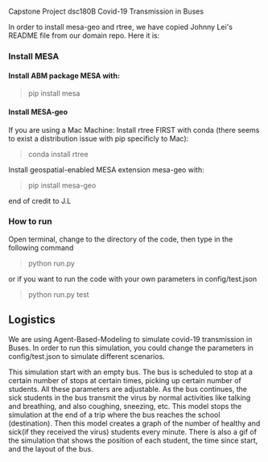 # 
Capstone Project dsc180B Covid-19 Transmission in Buses

In order to install mesa-geo and rtree, we have copied Johnny Lei's README file from our domain repo. Here it is:

### Install MESA
#### Install ABM package MESA with:

> pip install mesa

#### Install MESA-geo
  If you are using a Mac Machine:
    Install rtree FIRST with conda (there seems to exist a distribution issue with pip specificly to Mac):

> conda install rtree

  Install geospatial-enabled MESA extension mesa-geo with:

> pip install mesa-geo

end of credit to J.L


### How to run

Open terminal, change to the directory of the code, then type in the following command 

> python run.py

or if you want to run the code with your own parameters in config/test.json

> python run.py test


## Logistics

We are using Agent-Based-Modeling to simulate covid-19 transmission in Buses.
In order to run this simulation, you could change the parameters in config/test.json to simulate different scenarios.

This simulation start with an empty bus. The bus is scheduled to stop at a certain number of stops at certain times, picking up certain number of students. 
All these parameters are adjustable. As the bus continues, the sick students in the bus transmit the virus by normal activities like talking and breathing, and also coughing, sneezing, etc. This model stops the simulation at the end of a trip where the bus reaches the school (destination). Then this model creates a graph of the number of healthy and sick(if they received the virus) students every minute. There is also a gif of the simulation that shows the position of each student, the time since start, and the layout of the bus.
